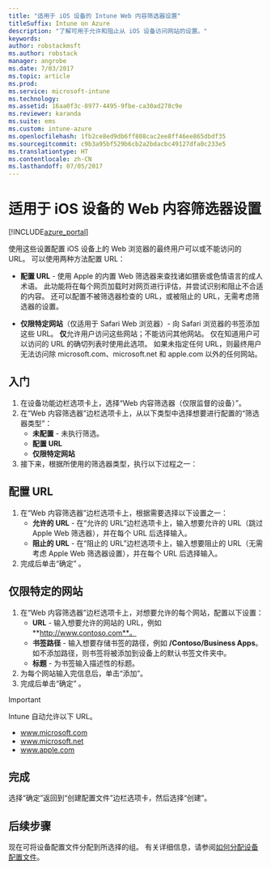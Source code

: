 ```yaml
---
title: "适用于 iOS 设备的 Intune Web 内容筛选器设置"
titleSuffix: Intune on Azure
description: "了解可用于允许和阻止从 iOS 设备访问网站的设置。"
keywords: 
author: robstackmsft
ms.author: robstack
manager: angrobe
ms.date: 7/03/2017
ms.topic: article
ms.prod: 
ms.service: microsoft-intune
ms.technology: 
ms.assetid: 16aa0f3c-8977-4495-9fbe-ca30ad278c9e
ms.reviewer: karanda
ms.suite: ems
ms.custom: intune-azure
ms.openlocfilehash: 1fb2ce8ed9db6ff808cac2ee8ff46ee865dbdf35
ms.sourcegitcommit: c9b3a95bf529b6cb2a2bdacbc49127dfa0c233e5
ms.translationtype: HT
ms.contentlocale: zh-CN
ms.lasthandoff: 07/05/2017
---
```

# <a name="web-content-filter-settings-for-ios-devices"></a>适用于 iOS 设备的 Web 内容筛选器设置

[!INCLUDE[azure_portal](./includes/azure_portal.md)]

使用这些设置配置 iOS 设备上的 Web 浏览器的最终用户可以或不能访问的 URL。 可以使用两种方法配置 URL：

- **配置 URL** - 使用 Apple 的内置 Web 筛选器来查找诸如猥亵或色情语言的成人术语。 此功能将在每个网页加载时对网页进行评估，并尝试识别和阻止不合适的内容。 还可以配置不被筛选器检查的 URL，或被阻止的 URL，无需考虑筛选器的设置。

- **仅限特定网站**（仅适用于 Safari Web 浏览器）- 向 Safari 浏览器的书签添加这些 URL。 **仅**允许用户访问这些网站；不能访问其他网站。 仅在知道用户可以访问的 URL 的确切列表时使用此选项。
如果未指定任何 URL，则最终用户无法访问除 microsoft.com、microsoft.net 和 apple.com 以外的任何网站。



## <a name="get-started"></a>入门

1. 在设备功能边栏选项卡上，选择“Web 内容筛选器（仅限监督的设备）”。
2. 在“Web 内容筛选器”边栏选项卡上，从以下类型中选择想要进行配置的“筛选器类型”：
    - **未配置** - 未执行筛选。
    - **配置 URL**
    - **仅限特定网站**
3. 接下来，根据所使用的筛选器类型，执行以下过程之一：


## <a name="configure-urls"></a>配置 URL

1. 在“Web 内容筛选器”边栏选项卡上，根据需要选择以下设置之一：
    - **允许的 URL** - 在“允许的 URL”边栏选项卡上，输入想要允许的 URL（跳过 Apple Web 筛选器），并在每个 URL 后选择输入。
    - **阻止的 URL** - 在“阻止的 URL”边栏选项卡上，输入想要阻止的 URL（无需考虑 Apple Web 筛选器设置），并在每个 URL 后选择输入。
2. 完成后单击“确定” 。


## <a name="specific-websites-only"></a>仅限特定的网站

1. 在“Web 内容筛选器”边栏选项卡上，对想要允许的每个网站，配置以下设置：
    - **URL** - 输入想要允许的网站的 URL，例如 **http://www.contoso.com**。
    - **书签路径** - 输入想要存储书签的路径，例如 **/Contoso/Business Apps**。 如不添加路径，则书签将被添加到设备上的默认书签文件夹中。
    - **标题** - 为书签输入描述性的标题。
2. 为每个网站输入完信息后，单击“添加”。
3. 完成后单击“确定” 。

>[!IMPORTANT] 
> Intune 自动允许以下 URL。
> - www.microsoft.com
> - www.microsoft.net
> - www.apple.com

## <a name="finish-up"></a>完成

选择“确定”返回到“创建配置文件”边栏选项卡，然后选择“创建”。

## <a name="next-steps"></a>后续步骤

现在可将设备配置文件分配到所选择的组。 有关详细信息，请参阅[如何分配设备配置文件](device-profile-assign.md)。
